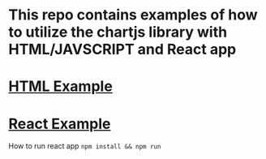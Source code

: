 # This repo contains examples of how to utilize the chartjs library with HTML/JAVSCRIPT and React app

# [HTML Example](./index.html)

# [React Example](./src/App.js)

How to run react app 
`npm install && npm run`
